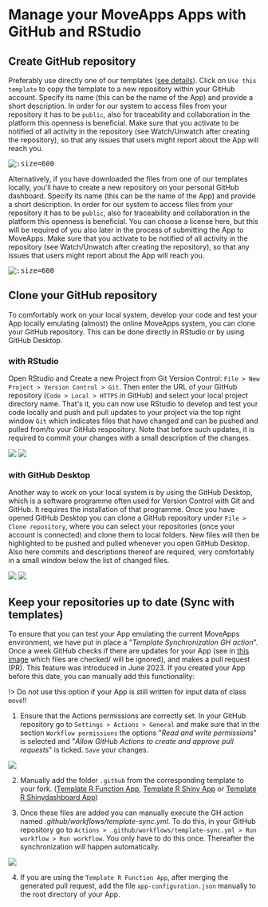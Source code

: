 # Manage your MoveApps Apps with GitHub and RStudio

## Create GitHub repository
Preferably use directly one of our templates ([see details](create_app.md)). Click on `Use this template` to copy the template to a new repository within your GitHub account. Specify its name (this can be the name of the App) and provide a short description. In order for our system to access files from your repository it has to be `public`, also for traceability and collaboration in the platform this openness is beneficial. Make sure that you activate to be notified of all activity in the repository (see Watch/Unwatch after creating the repository), so that any issues that users might report about the App will reach you.

<kbd>![](files/create_repository_r_template.png ':size=600')</kbd>

Alternatively, if you have downloaded the files from one of our templates locally, you'll have to create a new repository on your personal GitHub dashboard. Specify its name (this can be the name of the App) and provide a short description. In order for our system to access files from your repository it has to be `public`, also for traceability and collaboration in the platform this openness is beneficial. You can choose a license here, but this will be required of you also later in the process of submitting the App to MoveApps. Make sure that you activate to be notified of all activity in the repository (see Watch/Unwatch after creating the repository), so that any issues that users might report about the App will reach you.

<kbd>![](files/Github_newRepo.png ':size=600')</kbd>

## Clone your GitHub repository
To comfortably work on your local system, develop your code and test your App locally emulating (almost) the online MoveApps system, you can clone your GitHub repository. This can be done directly in RStudio or by using GitHub Desktop.

### with RStudio
Open RStudio and Create a new Project from Git Version Control: `File > New Project > Version Control > Git`. Then enter the URL of your GitHub repository (`Code > Local > HTTPS` in GitHub) and select your local project directory name. That's it, you can now use RStudio to develop and test your code locally and push and pull updates to your project via the top right window `Git` which indicates files that have changed and can be pushed and pulled from/to your GitHub respository. Note that before such updates, it is required to commit your changes with a small description of the changes.

<kbd>![](files/Rstudio_Clone.png)</kbd>
<kbd>![](files/Rstudio_GitOverview.png)</kbd>

### with GitHub Desktop
Another way to work on your local system is by using the GitHub Desktop, which is a software programme often used for Version Control with Git and GitHub. It requires the installation of that programme. Once you have opened GitHub Desktop you can clone a GitHub repository under `File > Clone repository`, where you can select your repositories (once your account is connected) and clone them to local folders. New files will then be highlighted to be pushed and pulled whenever you open GitHub Desktop. Also here commits and descriptions thereof are required, very comfortably in a small window below the list of changed files.

<kbd>![](files/GitDesktop_Clone.png)</kbd>
<kbd>![](files/GitDesktop_Overview.png)</kbd>

## Keep your repositories up to date (Sync with templates)
To ensure that you can test your App emulating the current MoveApps environment, we have put in place a "*Template Synchronization GH action*". Once a week GitHub checks if there are updates for your App (see in [this image](create_app.md#how-to-create-an-r-or-rshiny-app) which files are checked/ will be ignored), and makes a pull request (PR). This feature was introduced in June 2023. If you created your App before this date, you can manually add this functionality:

!\> Do not use this option if your App is still written for input data of class `move`!! 

1. Ensure that the Actions permissions are correctly set. In your GitHub repository go to `Settings > Actions > General` and make sure that in the section `Workflow permissions` the options "*Read and write permissions*" is selected and "*Allow GitHub Actions to create and approve pull requests*" is ticked. `Save` your changes.

<kbd>![](files/github_action_permission.png)</kbd>

2. Manually add the folder `.github` from the corresponding template to your fork. ([Template R Function App](https://github.com/movestore/Template_R_Function_App ':ignore'), [Template R Shiny App](https://github.com/movestore/Template_R_Shiny_App ':ignore') or [Template R Shinydashboard App](https://github.com/movestore/Template_R_Shinydashboard_App ':ignore'))

3. Once these files are added you can manually execute the GH action named *.github/workflows/template-sync.yml*.
To do this, in your GitHub repository go to `Actions > .github/workflows/template-sync.yml > Run workflow > Run workflow`.
You only have to do this once. Thereafter the synchronization will happen automatically. 

<kbd>![](files/sync_R_template.png)</kbd>

4. If you are using the `Template R Function App`, after merging the generated pull request, add the file `app-configuration.json` manually to the root directory of your App.


